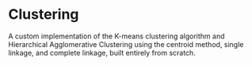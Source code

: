 # Clustering

A custom implementation of the K-means clustering algorithm and Hierarchical Agglomerative Clustering using the centroid method, single linkage, and complete linkage, built entirely from scratch.
